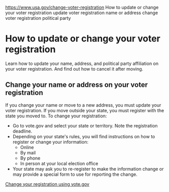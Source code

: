 

https://www.usa.gov/change-voter-registration
How to update or change your voter registration
update voter registration name or address
change voter registration political party

How to update or change your voter registration
===============================================

Learn how to update your name, address, and political party affiliation on your voter registration. And find out how to cancel it after moving.

**Change your name or address on your voter registration**
----------------------------------------------------------

If you change your name or move to a new address, you must update your voter registration. If you move outside your state, you must register with the state you moved to. To change your registration:

* Go to vote.gov and select your state or territory. Note the registration deadline.
* Depending on your state's rules, you will find instructions on how to register or change your information:
  + Online
  + By mail
  + By phone
  + In person at your local election office
* Your state may ask you to re-register to make the information change or may provide a special form to use for reporting the change.

[Change your registration using vote.gov](https://vote.gov/)
